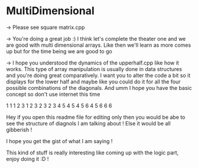 # MultiDimensional
-> Please see square matrix.cpp


-> You're doing a great job :) I think let's complete the theater one and we are good with multi dimensional arrays. Like then we'll learn as more comes up but for the time being we are good to go 


-> I hope you understood the dynamics of the upperhalf.cpp like how it works. This type of array manipulation is usually done in data structures and you're doing great comparatively. I want you to alter the code a bit so it displays for the lower half and maybe like you could do it for all the four possible combinations of the diagonals. And umm I hope you have the basic concept so don't use internet this time 

1            1    1 2 3     1 2 3
2 3        2 3    4 5         4 5
4 5 6    4 5 6    6             6

Hey if you open this readme file for editing only then you would be abe to see the structure of diagnols I am talking about ! Else it would be all gibberish !

I hope you get the gist of what I am saying !

This kind of stuff is really interesting like coming up with the logic part, enjoy doing it :D ! 
